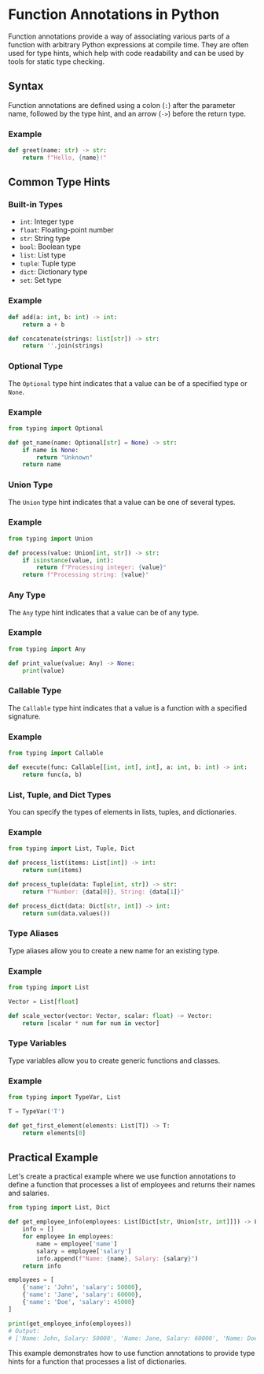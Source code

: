 # Function Annotations in Python

Function annotations provide a way of associating various parts of a function with arbitrary Python expressions at compile time. They are often used for type hints, which help with code readability and can be used by tools for static type checking.

## Syntax

Function annotations are defined using a colon (`:`) after the parameter name, followed by the type hint, and an arrow (`->`) before the return type.

### Example
```python
def greet(name: str) -> str:
    return f"Hello, {name}!"
```

## Common Type Hints

### Built-in Types

- `int`: Integer type
- `float`: Floating-point number
- `str`: String type
- `bool`: Boolean type
- `list`: List type
- `tuple`: Tuple type
- `dict`: Dictionary type
- `set`: Set type

### Example
```python
def add(a: int, b: int) -> int:
    return a + b

def concatenate(strings: list[str]) -> str:
    return ''.join(strings)
```

### Optional Type

The `Optional` type hint indicates that a value can be of a specified type or `None`.

### Example
```python
from typing import Optional

def get_name(name: Optional[str] = None) -> str:
    if name is None:
        return "Unknown"
    return name
```

### Union Type

The `Union` type hint indicates that a value can be one of several types.

### Example
```python
from typing import Union

def process(value: Union[int, str]) -> str:
    if isinstance(value, int):
        return f"Processing integer: {value}"
    return f"Processing string: {value}"
```

### Any Type

The `Any` type hint indicates that a value can be of any type.

### Example
```python
from typing import Any

def print_value(value: Any) -> None:
    print(value)
```

### Callable Type

The `Callable` type hint indicates that a value is a function with a specified signature.

### Example
```python
from typing import Callable

def execute(func: Callable[[int, int], int], a: int, b: int) -> int:
    return func(a, b)
```

### List, Tuple, and Dict Types

You can specify the types of elements in lists, tuples, and dictionaries.

### Example
```python
from typing import List, Tuple, Dict

def process_list(items: List[int]) -> int:
    return sum(items)

def process_tuple(data: Tuple[int, str]) -> str:
    return f"Number: {data[0]}, String: {data[1]}"

def process_dict(data: Dict[str, int]) -> int:
    return sum(data.values())
```

### Type Aliases

Type aliases allow you to create a new name for an existing type.

### Example
```python
from typing import List

Vector = List[float]

def scale_vector(vector: Vector, scalar: float) -> Vector:
    return [scalar * num for num in vector]
```

### Type Variables

Type variables allow you to create generic functions and classes.

### Example
```python
from typing import TypeVar, List

T = TypeVar('T')

def get_first_element(elements: List[T]) -> T:
    return elements[0]
```

## Practical Example

Let's create a practical example where we use function annotations to define a function that processes a list of employees and returns their names and salaries.

```python
from typing import List, Dict

def get_employee_info(employees: List[Dict[str, Union[str, int]]]) -> List[str]:
    info = []
    for employee in employees:
        name = employee['name']
        salary = employee['salary']
        info.append(f"Name: {name}, Salary: {salary}")
    return info

employees = [
    {'name': 'John', 'salary': 50000},
    {'name': 'Jane', 'salary': 60000},
    {'name': 'Doe', 'salary': 45000}
]

print(get_employee_info(employees))
# Output:
# ['Name: John, Salary: 50000', 'Name: Jane, Salary: 60000', 'Name: Doe, Salary: 45000']
```

This example demonstrates how to use function annotations to provide type hints for a function that processes a list of dictionaries.